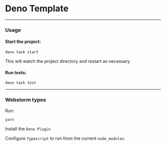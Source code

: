 # Deno Template

---------
### Usage

#### Start the project:

```
deno task start
```

This will watch the project directory and restart as necessary.

#### Run tests:

```
deno task test
```
---------
### Webstorm types

Run:

```
yarn
```
Install the `Deno Plugin`.

Configure `Typescript` to run from the current `node_modules`.

